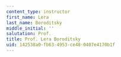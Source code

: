 ```yaml
---
content_type: instructor
first_name: Lera
last_name: Boroditsky
middle_initial: ''
salutation: Prof.
title: Prof. Lera Boroditsky
uid: 142538a0-fb63-4953-ce48-0407e4170b1f
---
```

